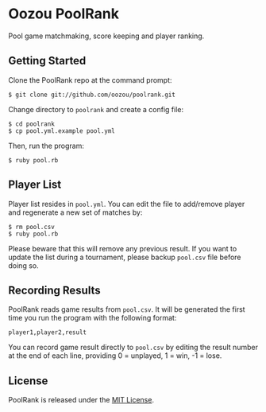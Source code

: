 Oozou PoolRank
==============

Pool game matchmaking, score keeping and player ranking.

Getting Started
---------------

Clone the PoolRank repo at the command prompt:

    $ git clone git://github.com/oozou/poolrank.git

Change directory to `poolrank` and create a config file:

    $ cd poolrank
    $ cp pool.yml.example pool.yml

Then, run the program:

    $ ruby pool.rb

Player List
-----------

Player list resides in `pool.yml`. You can edit the file to add/remove player
and regenerate a new set of matches by:

    $ rm pool.csv
    $ ruby pool.rb

Please beware that this will remove any previous result. If you want to update
the list during a tournament, please backup `pool.csv` file before doing so.

Recording Results
-----------------

PoolRank reads game results from `pool.csv`. It will be generated the first
time you run the program with the following format:

    player1,player2,result

You can record game result directly to `pool.csv` by editing the result number
at the end of each line, providing 0 = unplayed, 1 = win, -1 = lose.

License
-------

PoolRank is released under the [MIT License][1].

[1]: http://www.opensource.org/licenses/MIT